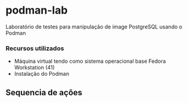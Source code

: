 # podman-lab
Laboratório de testes para manipulação de image PostgreSQL usando o Podman

### Recursos utilizados
- Máquina virtual tendo como sistema operacional base Fedora Workstation (41)
- Instalação do Podman

## Sequencia de ações
